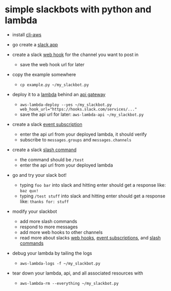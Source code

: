 # simple slackbots with python and lambda

- install [cli-aws](https://github.com/nathants/cli-aws#installation)

- go create a [slack app](https://api.slack.com/apps)

- create a slack [web hook](https://api.slack.com/incoming-webhooks) for the channel you want to post in
  - save the web hook url for later

- copy the example somewhere
  - `cp example.py ~/my_slackbot.py`

- deploy it to a [lambda](https://aws.amazon.com/lambda/) behind an [api gateway](https://aws.amazon.com/lambda/)
  - `aws-lambda-deploy --yes ~/my_slackbot.py web_hook_url="https://hooks.slack.com/services/..."`
  - save the api url for later: `aws-lambda-api ~/my_slackbot.py`

- create a slack [event subscription](https://api.slack.com/events-api)
  - enter the api url from your deployed lambda, it should verify
  - subscribe to `messages.groups` and `messages.channels`

- create a slack [slash command](https://api.slack.com/slash-commands)
  - the command should be `/test`
  - enter the api url from your deployed lambda

- go and try your slack bot!
  - typing `foo bar` into slack and hitting enter should get a response like: `baz qux!`
  - typing `/test stuff` into slack and hitting enter should get a response like: `thanks for: stuff`

- modify your slackbot
  - add more slash commands
  - respond to more messages
  - add more web hooks to other channels
  - read more about slacks [web hooks](https://api.slack.com/incoming-webhooks), [event subscriptions](https://api.slack.com/events-api), and [slash commands](https://api.slack.com/slash-commands)

- debug your lambda by tailing the logs
  - `aws-lambda-logs -f ~/my_slackbot.py`

- tear down your lambda, api, and all associated resources with
  - `aws-lambda-rm --everything ~/my_slackbot.py`
